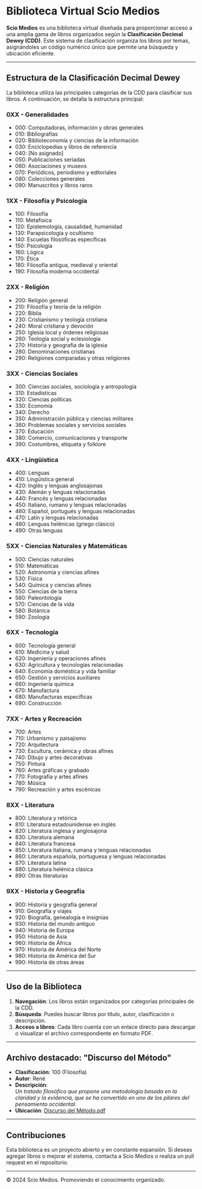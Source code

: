 # Biblioteca Virtual Scio Medios

**Scio Medios** es una biblioteca virtual diseñada para proporcionar acceso a una amplia gama de libros organizados según la **Clasificación Decimal Dewey (CDD)**. Este sistema de clasificación organiza los libros por temas, asignándoles un código numérico único que permite una búsqueda y ubicación eficiente.

---

## **Estructura de la Clasificación Decimal Dewey**

La biblioteca utiliza las principales categorías de la CDD para clasificar sus libros. A continuación, se detalla la estructura principal:

### **0XX - Generalidades**
- 000: Computadoras, información y obras generales
- 010: Bibliografías
- 020: Biblioteconomía y ciencias de la información
- 030: Enciclopedias y libros de referencia
- 040: [No asignado]
- 050: Publicaciones seriadas
- 060: Asociaciones y museos
- 070: Periódicos, periodismo y editoriales
- 080: Colecciones generales
- 090: Manuscritos y libros raros

### **1XX - Filosofía y Psicología**
- 100: Filosofía
- 110: Metafísica
- 120: Epistemología, causalidad, humanidad
- 130: Parapsicología y ocultismo
- 140: Escuelas filosóficas específicas
- 150: Psicología
- 160: Lógica
- 170: Ética
- 180: Filosofía antigua, medieval y oriental
- 190: Filosofía moderna occidental

### **2XX - Religión**
- 200: Religión general
- 210: Filosofía y teoría de la religión
- 220: Biblia
- 230: Cristianismo y teología cristiana
- 240: Moral cristiana y devoción
- 250: Iglesia local y órdenes religiosas
- 260: Teología social y eclesiología
- 270: Historia y geografía de la iglesia
- 280: Denominaciones cristianas
- 290: Religiones comparadas y otras religiones

### **3XX - Ciencias Sociales**
- 300: Ciencias sociales, sociología y antropología
- 310: Estadísticas
- 320: Ciencias políticas
- 330: Economía
- 340: Derecho
- 350: Administración pública y ciencias militares
- 360: Problemas sociales y servicios sociales
- 370: Educación
- 380: Comercio, comunicaciones y transporte
- 390: Costumbres, etiqueta y folklore

### **4XX - Lingüística**
- 400: Lenguas
- 410: Lingüística general
- 420: Inglés y lenguas anglosajonas
- 430: Alemán y lenguas relacionadas
- 440: Francés y lenguas relacionadas
- 450: Italiano, rumano y lenguas relacionadas
- 460: Español, portugués y lenguas relacionadas
- 470: Latín y lenguas relacionadas
- 480: Lenguas helénicas (griego clásico)
- 490: Otras lenguas

### **5XX - Ciencias Naturales y Matemáticas**
- 500: Ciencias naturales
- 510: Matemáticas
- 520: Astronomía y ciencias afines
- 530: Física
- 540: Química y ciencias afines
- 550: Ciencias de la tierra
- 560: Paleontología
- 570: Ciencias de la vida
- 580: Botánica
- 590: Zoología

### **6XX - Tecnología**
- 600: Tecnología general
- 610: Medicina y salud
- 620: Ingeniería y operaciones afines
- 630: Agricultura y tecnologías relacionadas
- 640: Economía doméstica y vida familiar
- 650: Gestión y servicios auxiliares
- 660: Ingeniería química
- 670: Manufactura
- 680: Manufacturas específicas
- 690: Construcción

### **7XX - Artes y Recreación**
- 700: Artes
- 710: Urbanismo y paisajismo
- 720: Arquitectura
- 730: Escultura, cerámica y obras afines
- 740: Dibujo y artes decorativas
- 750: Pintura
- 760: Artes gráficas y grabado
- 770: Fotografía y artes afines
- 780: Música
- 790: Recreación y artes escénicas

### **8XX - Literatura**
- 800: Literatura y retórica
- 810: Literatura estadounidense en inglés
- 820: Literatura inglesa y anglosajona
- 830: Literatura alemana
- 840: Literatura francesa
- 850: Literatura italiana, rumana y lenguas relacionadas
- 860: Literatura española, portuguesa y lenguas relacionadas
- 870: Literatura latina
- 880: Literatura helénica clásica
- 890: Otras literaturas

### **9XX - Historia y Geografía**
- 900: Historia y geografía general
- 910: Geografía y viajes
- 920: Biografía, genealogía e insignias
- 930: Historia del mundo antiguo
- 940: Historia de Europa
- 950: Historia de Asia
- 960: Historia de África
- 970: Historia de América del Norte
- 980: Historia de América del Sur
- 990: Historia de otras áreas

---

## **Uso de la Biblioteca**

1. **Navegación**: Los libros están organizados por categorías principales de la CDD.  
2. **Búsqueda**: Puedes buscar libros por título, autor, clasificación o descripción.  
3. **Acceso a libros**: Cada libro cuenta con un enlace directo para descargar o visualizar el archivo correspondiente en formato PDF.

---

## **Archivo destacado: "Discurso del Método"**

- **Clasificación**: 100 (Filosofía)  
- **Autor**: René  
- **Descripción**:  
  _Un tratado filosófico que propone una metodología basada en la claridad y la evidencia, que se ha convertido en uno de los pilares del pensamiento occidental._  
- **Ubicación**: [Discurso del Método.pdf](biblioteca/100/Discurso_del_Metodo.pdf)

---

## **Contribuciones**

Esta biblioteca es un proyecto abierto y en constante expansión. Si deseas agregar libros o mejorar el sistema, contacta a Scio Medios o realiza un pull request en el repositorio.

---

© 2024 Scio Medios. Promoviendo el conocimiento organizado.
